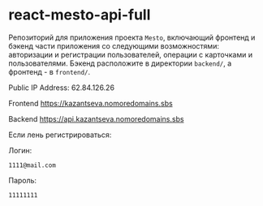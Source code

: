 # react-mesto-api-full
Репозиторий для приложения проекта `Mesto`, включающий фронтенд и бэкенд части приложения со следующими возможностями: авторизации и регистрации пользователей, операции с карточками и пользователями. Бэкенд расположите в директории `backend/`, а фронтенд - в `frontend/`. 
  
Public IP Address: 62.84.126.26  
  
Frontend https://kazantseva.nomoredomains.sbs

Backend https://api.kazantseva.nomoredomains.sbs

Если лень регистрироваться: 

Логин: 

    1111@mail.com

Пароль:

    11111111
